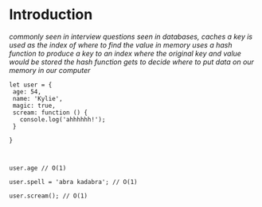 # Introduction
*commonly seen in interview questions*
*seen in databases, caches*
*a key is used as the index of where to find the value in memory*
*uses a hash function to produce  a key to an index where the original key and value would be stored*
*the hash function gets to decide where to put data on our memory in our computer*

```
let user = {
 age: 54,
 name: 'Kylie',
 magic: true,
 scream: function () {
   console.log('ahhhhhh!');
 }

}

  

user.age // O(1)

user.spell = 'abra kadabra'; // O(1)

user.scream(); // O(1)
```

